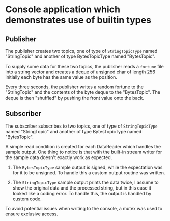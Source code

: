 # Console application which demonstrates use of builtin types


## Publisher

The publisher creates two topics, one of type of `StringTopicType` named "StringTopic" and another of type BytesTopicType named "BytesTopic".

To supply some data for these two topics, the publisher reads a `fortune` file into a string vector and creates a deque of unsigned char of length 256 initially each byte has the same value as the position.

Every three seconds, the publisher writes a random fortune to the "StringTopic" and the contents of the byte deque to the "BytesTopic". The deque is then "shuffled" by pushing the front value onto the back. 


## Subscriber

The subscriber subscribes to two topics, one of type of `StringTopicType` named "StringTopic" and another of type BytesTopicType named "BytesTopic". 

A simple read condition is created for each DataReader which handles the sample output. One thing to notice is that with the built-in stream writer for the sample data doesn't exactly work as expected. 

1. The `BytesTopicType` sample output is signed, while the expectation was for it to be unsigned. To handle this a custom output routine was written.

2. The `StringTopicType` sample output prints the data twice, I assume to show the original data and the processed string, but in this case it looked like a coding error. To handle this, the output is handled by custom code.

To avoid potential issues when writing to the console, a mutex was used to ensure exclusive access.